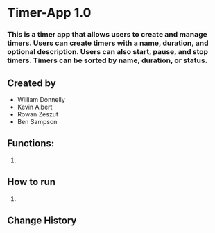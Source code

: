 # Timer-App 1.0

### This is a timer app that allows users to create and manage timers. Users can create timers with a name, duration, and optional description. Users can also start, pause, and stop timers. Timers can be sorted by name, duration, or status.

## Created by
- William Donnelly
- Kevin Albert
- Rowan Zeszut
- Ben Sampson

## Functions:
1. 
## How to run
1. 
## Change History
